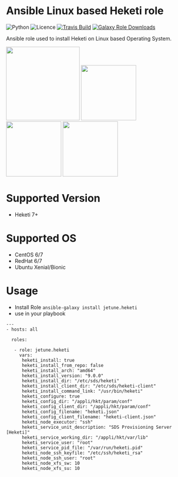 # Ansible Linux based Heketi role

![Python](https://img.shields.io/pypi/pyversions/testinfra.svg?style=flat)
![Licence](https://img.shields.io/github/license/kube-cloud/ansible-role-heketi.svg?style=flat)
[![Travis Build](https://img.shields.io/travis/kube-cloud/ansible-role-heketi.svg?style=flat)](https://travis-ci.com/kube-cloud/ansible-role-heketi)
[![Galaxy Role Downloads](https://img.shields.io/ansible/role/d/41894.svg?style=flat)](https://galaxy.ansible.com/jetune/heketi)

Ansible role used to install Heketi on Linux based Operating System.

<a href="https://www.kube-cloud.com/"><img width="200" src="https://kube-cloud.com/images/branding/logo/kubecloud-logo-single_writing_horizontal_color_300x112px.png" /></a>
<a href="https://www.redhat.com/fr/technologies/management/ansible"><img width="150" src="https://getvectorlogo.com/wp-content/uploads/2019/01/red-hat-ansible-vector-logo.png" /></a>
<a href="https://www.gluster.org/"><img width="150" src="https://www.gluster.org/wp-content/uploads/2016/03/gluster-ant.png" /></a>
<a href="https://github.com/heketi/heketi"><img width="150" src="https://avatars3.githubusercontent.com/u/12890374?s=400&v=4" /></a>

# Supported Version

* Heketi 7+

# Supported OS

* CentOS 6/7
* RedHat 6/7
* Ubuntu Xenial/Bionic

# Usage

* Install Role ``` ansible-galaxy install jetune.heketi ```
* use in your playbook
```
---
- hosts: all

  roles:
   
   - role: jetune.heketi
     vars:
      heketi_install: true
      heketi_install_from_repo: false
      heketi_install_arch: "amd64"
      heketi_install_version: "9.0.0"
      heketi_install_dir: "/etc/sds/heketi"
      heketi_install_client_dir: "/etc/sds/heketi-client"
      heketi_install_command_link: "/usr/bin/heketi"
      heketi_configure: true
      heketi_config_dir: "/appli/hkt/param/conf"
      heketi_config_client_dir: "/appli/hkt/param/conf"
      heketi_config_filename: "heketi.json"
      heketi_config_client_filename: "heketi-client.json"
      heketi_node_executor: "ssh"
      heketi_service_unit_description: "SDS Provisioning Server [Heketi]"
      heketi_service_working_dir: "/appli/hkt/var/lib"
      heketi_service_user: "root"
      heketi_service_pid_file: "/var/run/heketi.pid"
      heketi_node_ssh_keyfile: "/etc/ssh/heketi_rsa"
      heketi_node_ssh_user: "root"
      heketi_node_xfs_sw: 10
      heketi_node_xfs_su: 10

```
